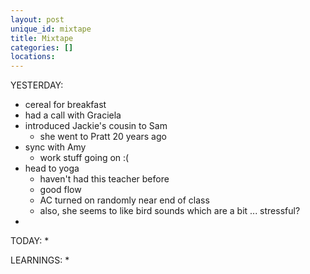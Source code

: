 ```yaml
---
layout: post
unique_id: mixtape
title: Mixtape
categories: []
locations: 
---
```


YESTERDAY:
* cereal for breakfast
* had a call with Graciela
* introduced Jackie's cousin to Sam
  * she went to Pratt 20 years ago
* sync with Amy
  * work stuff going on :(
* head to yoga
  * haven't had this teacher before
  * good flow
  * AC turned on randomly near end of class
  * also, she seems to like bird sounds which are a bit ... stressful?
* 

TODAY:
* 

LEARNINGS:
* 
